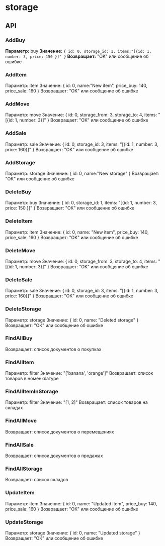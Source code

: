 # storage

## API

### AddBuy
__Параметр:__ buy
__Значение:__
`{
	id: 0,
	storage_id: 1,
	items:"[{id: 1, number: 3, price: 150 }]"
}`
__Возвращает:__ "OK" или сообщение об ошибке

### AddItem
Параметр: item
Значение: 
{
	id: 0,
	name:"New item",
	price_buy: 140,
	price_sale: 160
}
Возвращает: "OK" или сообщение об ошибке

### AddMove
Параметр: move
Значение: 
{
	id: 0,
	storage_from: 3,
	storage_to: 4,
	items: "[{id: 1, number: 3}]"
}
Возвращает: "OK" или сообщение об ошибке

### AddSale
Параметр: sale
Значение: 
{
	id: 0,
	storage_id: 3,
	items: "[{id: 1, number: 3, price: 160}]"
}
Возвращает: "OK" или сообщение об ошибке

### AddStorage
Параметр: storage
Значение: 
{
	id: 0,
	name:"New storage"
}
Возвращает: "OK" или сообщение об ошибке

### DeleteBuy
Параметр: buy
Значение: 
{
	id: 0,
	storage_id: 1,
	items: "[{id: 1, number: 3, price: 150 }]"
}
Возвращает: "OK" или сообщение об ошибке

### DeleteItem
Параметр: item
Значение: 
{
	id: 0,
	name: "New item",
	price_buy: 140,
	price_sale: 160
}
Возвращает: "OK" или сообщение об ошибке

### DeleteMove
Параметр: move
Значение: 
{
	id: 0,
	storage_from: 3,
	storage_to: 4,
	items: "[{id: 1, number: 3}]"
}
Возвращает: "OK" или сообщение об ошибке

### DeleteSale
Параметр: sale
Значение: 
{
	id: 0,
	storage_id: 3,
	items: "[{id: 1, number: 3, price: 160}]"
}
Возвращает: "OK" или сообщение об ошибке

### DeleteStorage
Параметр: storage
Значение: 
{
	id: 0,
	name: "Deleted storage"
}
Возвращает: "OK" или сообщение об ошибке

### FindAllBuy
Возвращает: список документов о покупках

### FindAllItem
Параметр: filter
Значение: "['banana', 'orange']"
Возвращает: список товаров в номенклатуре

### FindAllItemInStorage
Параметр: filter
Значение: "[1, 2]"
Возвращает: список товаров на складах

### FindAllMove
Возвращает: список документов о перемещениях

### FindAllSale
Возвращает: список документов о продажах

### FindAllStorage
Возвращает: список складов

### UpdateItem
Параметр: item
Значение: 
{
	id: 0,
	name: "Updated item",
	price_buy: 140,
	price_sale: 160
}
Возвращает: "OK" или сообщение об ошибке

### UpdateStorage
Параметр: storage
Значение: 
{
	id: 0,
	name: "Updated storage"
}
Возвращает: "OK" или сообщение об ошибке
